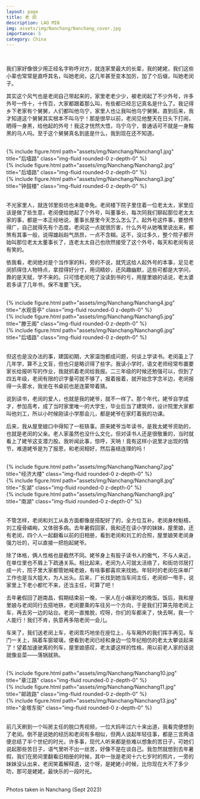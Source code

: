 ```yaml
---
layout: page
title: 老 闵
description: LAO MIN
img: assets/img/Nanchang/Nanchang_cover.jpg
importance: 5
category: China
---
```


<br/>

我们家好像很少用正经名字称呼对方，就连家里最大的长辈，我的姥姥，我们这些小辈也常常是直呼其名，叫她老闵，这几年甚至变本加厉，加了个后缀，叫她老闵子。

其实这个风气也是老闵自己带起来的，家里老老少少，被老闵起了不少外号，许多外号一传十，十传百，大家都跟着那么叫，有些都已经忘记真名是什么了。我记得乡下老家有个舅舅，人们都叫他乌宁，家里人也让我叫他乌宁舅舅。直到后来，我才知道这个舅舅其实根本不叫乌宁！那是很早以前，老闵见他整天在日头下打闹，晒得一身黑，给他起的外号！我这才恍然大悟，乌宁乌宁，普通话可不就是一身黢黑的乌人吗。至于这个舅舅真名到底是什么，我到现在还不知道。


<br/>

<div class="row">
    <div class="col-sm mt-3 mt-md-0">
        {% include figure.html path="assets/img/Nanchang/Nanchang1.jpg" title="后墙路" class="img-fluid rounded-0 z-depth-0" %}
    </div>
    <div class="col-sm mt-3 mt-md-0">
        {% include figure.html path="assets/img/Nanchang/Nanchang2.jpg" title="后墙路" class="img-fluid rounded-0 z-depth-0" %}
    </div>
    <div class="col-sm mt-3 mt-md-0">
        {% include figure.html path="assets/img/Nanchang/Nanchang3.jpg" title="钟鼓楼" class="img-fluid rounded-0 z-depth-0" %}
    </div>
</div>

<br/>

不光家里人，就连邻里街坊也未能幸免。老闵楼下院子里住着一位老太太，家里应该是做了些生意，老闵便给她起了个外号，叫董事长，每次同我们聊起那位老太太家的事，都是一本正经地说，董事长屋里今天怎么怎么了。起外号这件事，要想传得广，自己就得先有个态度。老闵这一点就很厉害，什么外号从她嘴里说出来，都煞有其事一般，说得雄赳赳气昂昂，一点不含糊。这不，没过多久，整个院子都开始叫那位老太太董事长了，连老太太自己也欣然接受了这个外号，每天和老闵有说有笑的。

依我看，老闵绝对是个当作家的料，旁的不说，就凭这给人起外号的本事，足见老闵抓得住人物特点，拿捏得好分寸，用词精妙，还风趣幽默，这些可都是大学问，靠的是天赋，学不来的。只可惜老闵吃了没读到书的亏，用屋里娘的话说，老太婆若多读了几年书，保不准要飞天。

<br/>

<div class="row">
    <div class="col-sm mt-3 mt-md-0">
        {% include figure.html path="assets/img/Nanchang/Nanchang4.jpg" title="水观音亭" class="img-fluid rounded-0 z-depth-0" %}
    </div>
    <div class="col-sm mt-3 mt-md-0">
        {% include figure.html path="assets/img/Nanchang/Nanchang5.jpg" title="滕王阁" class="img-fluid rounded-0 z-depth-0" %}
    </div>
    <div class="col-sm mt-3 mt-md-0">
        {% include figure.html path="assets/img/Nanchang/Nanchang6.jpg" title="后墙路" class="img-fluid rounded-0 z-depth-0" %}
    </div>
</div>

<br/>

但这也是没办法的事，建国初期，大家温饱都成问题，何谈上学读书。老闵虽上了几年学，算不上文盲，但也只是略识得了些字。我读小学时，语文老师经常布置要家长给报听写的作业，我就抓着老闵给我报。二三年级的时候还勉强可以，但到了四五年级，老闵有限的识字量可就不够了，报着报着，就开始念字念半边，老闵报得一头雾水，我坐在书桌前也是连蒙带着猜。

说到读书，老闵的爱人，也就是我的姥爷，就不一样了。那个年代，姥爷自学成才，参加高考，成了当时家里唯一的大学生，毕业后当了建筑师，设计院里大家都叫他刘工，所以小时候刚读小学那会儿，都是姥爷在家盯着我的功课。

后来，我从屋里娘口中得知了一桩轶事。原来姥爷当年读书，是我太姥爷资助的，也就是老闵的父亲。老人家虽然也没什么文化，但对读书人还是很敬重的，当时就看上了姥爷这支潜力股。我听闻此事，惊呼，天呐！竟有这样小说里才出现的情节，难道姥爷是为了报恩，和老闵相好，然后喜结连理的吗！

<br/>

<div class="row">
    <div class="col-sm mt-3 mt-md-0">
        {% include figure.html path="assets/img/Nanchang/Nanchang7.jpg" title="经济大楼" class="img-fluid rounded-0 z-depth-0" %}
    </div>
    <div class="col-sm mt-3 mt-md-0">
        {% include figure.html path="assets/img/Nanchang/Nanchang8.jpg" title="东湖" class="img-fluid rounded-0 z-depth-0" %}
    </div>
    <div class="col-sm mt-3 mt-md-0">
        {% include figure.html path="assets/img/Nanchang/Nanchang9.jpg" title="南湖" class="img-fluid rounded-0 z-depth-0" %}
    </div>
</div>

<br/>

不管怎样，老闵和刘工从各方面都像是搭配好了的，全方位互补。老闵身材魁梧，刘工瘦骨嶙峋，又体弱多病。去年暑假回家，我和还在读小学的妹妹，屋里娘，还有老闵，四个人一起翻看以前的旧相册，看到老闵和刘工的合照，屋里娘笑老闵身强力壮的，可以直接一把抱起姥爷。

除了体格，俩人性格也是截然不同。姥爷身上有股子读书人的傲气，不与人亲近，在单位里也不屑上下疏通关系。相比起来，老闵为人可就太活络了，和街坊邻居打成一片，院子里大家都管她喊老娘，有啥事都喜欢来找她。年轻时的老闵在床单厂工作也是当大姐大，为人出头。后来，厂长找到她当车间主任，老闵却一甩手，说家里上下老小都忙不来，还当主任，可算了吧！

去年暑假回了趟南昌，假期结束前一晚，一家人在小姨家吃的晚饭。饭后，我和屋里娘与老闵同行去搭地铁，老闵要乘的车往另一个方向，于是我们打算先陪老闵上车，再去另一边的站台。老闵一直推脱，哎呀，你们的车都来了，快去啊，我一个人能行！我们不肯，执意再多陪老闵一会儿。

车来了，我们送老闵上车，老闵乖巧地坐在座位上，与车厢外的我们挥手再见。车门一关上，隔着车窗玻璃，便看到老闵已经和身边一位年纪相仿的老太太攀谈起来了！望着加速驶离的列车，屋里娘感叹，老太婆这样的性格，用以前老人家的话说就像韭菜——落锅就熟。

<br/>

<div class="row">
    <div class="col-sm mt-3 mt-md-0">
        {% include figure.html path="assets/img/Nanchang/Nanchang10.jpg" title="章江路" class="img-fluid rounded-0 z-depth-0" %}
    </div>
    <div class="col-sm mt-3 mt-md-0">
        {% include figure.html path="assets/img/Nanchang/Nanchang11.jpg" title="邮政路" class="img-fluid rounded-0 z-depth-0" %}
    </div>
    <div class="col-sm mt-3 mt-md-0">
        {% include figure.html path="assets/img/Nanchang/Nanchang13.jpg" title="金塔东街" class="img-fluid rounded-0 z-depth-0" %}
    </div>
</div>

<br/>

前几天刷到一个叫房主任的脱口秀视频，一位大妈年过六十来出道，我看完便想到了老闵。倒不是说她的经历和老闵有多相似，但两人谈起年轻往事，都是三言两语便总结了半个世纪的时光，许多事，现代人听来都是些难以想象的苦日子，可她们说起那些苦日子，语气里听不出一丝苦，好像不是在谈自己。我忽然就想到去年暑假，我们在房间里翻看旧相册的时候，其中一张是老闵十六七岁时的照片，一旁的妹妹没认出来，老闵笑着解释道，这个呀，是姥姥小时候，比你现在大不了多少叻，那可是姥姥，最快乐的一段时光。

<br/>


<div class="caption">
    Photos taken in Nanchang (Sept 2023)
</div>

